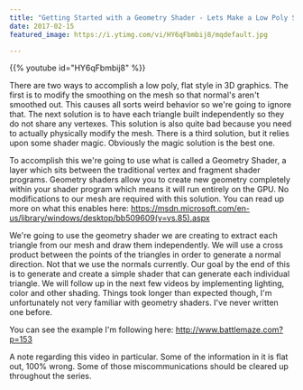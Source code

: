 ```yaml
---
title: "Getting Started with a Geometry Shader - Lets Make a Low Poly Shader - Part 1"
date: 2017-02-15
featured_image: https://i.ytimg.com/vi/HY6qFbmbij8/mqdefault.jpg

---
```


{{% youtube id="HY6qFbmbij8" %}}

There are two ways to accomplish a low poly, flat style in 3D graphics. The first is to modify the smoothing on the mesh so that normal's aren't smoothed out. This causes all sorts weird behavior so we're going to ignore that. The next solution is to have each triangle built independently so they do not share any vertexes. This solution is also quite bad because you need to actually physically modify the mesh. There is a third solution, but it relies upon some shader magic. Obviously the magic solution is the best one.

To accomplish this we're going to use what is called a Geometry Shader, a layer which sits between the traditional vertex and fragment shader programs. Geometry shaders allow you to create new geometry completely within your shader program which means it will run entirely on the GPU. No modifications to our mesh are required with this solution. You can read up more on what this enables here: https://msdn.microsoft.com/en-us/library/windows/desktop/bb509609(v=vs.85).aspx

We're going to use the geometry shader we are creating to extract each triangle from our mesh and draw them independently. We will use a cross product between the points of the triangles in order to generate a normal direction. Not that we use the normals currently. Our goal by the end of this is to generate and create a simple shader that can generate each individual triangle. We will follow up in the next few videos by implementing lighting, color and other shading. Things took longer than expected though, I'm unfortunately not very familiar with geometry shaders. I've never written one before.

You can see the example I'm following here: http://www.battlemaze.com?p=153

A note regarding this video in particular. Some of the information in it is flat out, 100% wrong. Some of those miscommunications should be cleared up throughout the series.